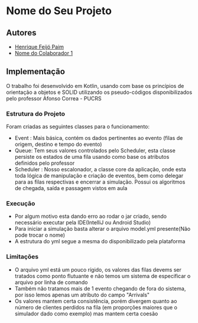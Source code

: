# Nome do Seu Projeto

## Autores

* [Henrique Feijó Paim]([https://github.com/seu-usuario-github](https://github.com/theMentatHenrique))
* [Nome do Colaborador 1]([https://github.com/usuario-colaborador-1](https://github.com/yazuc))

## Implementação

O trabalho foi desenvolvido em Kotlin, usando com base os princípios de orientação a objetos e SOLID
utilizando os pseudo-códigos disponibilizados pelo professor Afonso Correa - PUCRS

### Estrutura do Projeto

Foram criadas as seguintes classes para o funcionamento:
* Event : Mais básica, contém os dados pertinentes ao evento (filas de origem, destino e tempo do evento)
* Queue: Tem seus valores controlados pelo Scheduler, esta classe persiste os estados de uma fila usando como base os atributos definidos pelo professor
* Scheduler : Nosso escalonador, a classe core da aplicação, onde esta toda lógica de manipulação e criação de eventos, bem como delegar para as filas respectivas e
  encerrar a simulação. Possui os algoritmos de chegada, saída e passagem vistos em aula

### Execução
* Por algum motivo esta dando erro ao rodar o jar criado, sendo necessário executar pela IDE(IntelliJ ou Android Studio)
* Para iniciar a simulação basta alterar o arquivo model.yml presente(Não pode trocar o nome)
* A estrutura do yml segue a mesma do disponibilizado pela plataforma

### Limitações
* O arquivo yml está um pouco rígido, os valores das filas devems ser tratados como ponto flutuante e não temos um sistema de especificar o arquivo por linha de comando
* Também não tratamos mais de 1 evento chegando de fora do sistema, por isso lemos apenas um atributo do campo "Arrivals"
* Os valores mantem certa consistência, porém divergem quanto ao número de clientes perdidos na fila (em proporções maiores que o simulador dado como exemplo) mas mantem certa coesão


